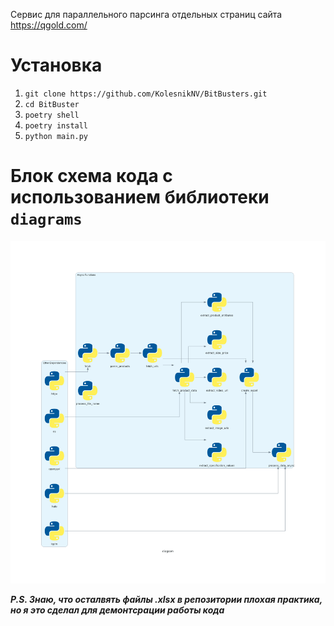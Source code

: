 Сервис для параллельного парсинга отдельных страниц сайта https://qgold.com/

# Установка 
1. ```git clone https://github.com/KolesnikNV/BitBusters.git``` 
2. ```cd BitBuster```
3. ```poetry shell```
4. ```poetry install```
5. ```python main.py```

# Блок схема кода с использованием библиотеки ```diagrams```
![Блок схема кода с использованием библиотеки diagrams](files/diagram.png)

***P.S. Знаю, что осталвять файлы .xlsx в репозитории плохая практика, но я это сделал для демонтсрации работы кода***